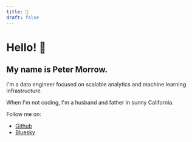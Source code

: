 ```yaml
---
title: 👋
draft: false
---
```


# Hello! 👋 

## My name is Peter Morrow.

I'm a data engineer focused on scalable analytics and machine learning
infrastructure.

When I'm not coding, I'm a husband and father in sunny California.

Follow me on:
- [Github](https://github.com/petermorrowdev)
- [Bluesky](https://bsky.app/profile/petermorrow.dev)
